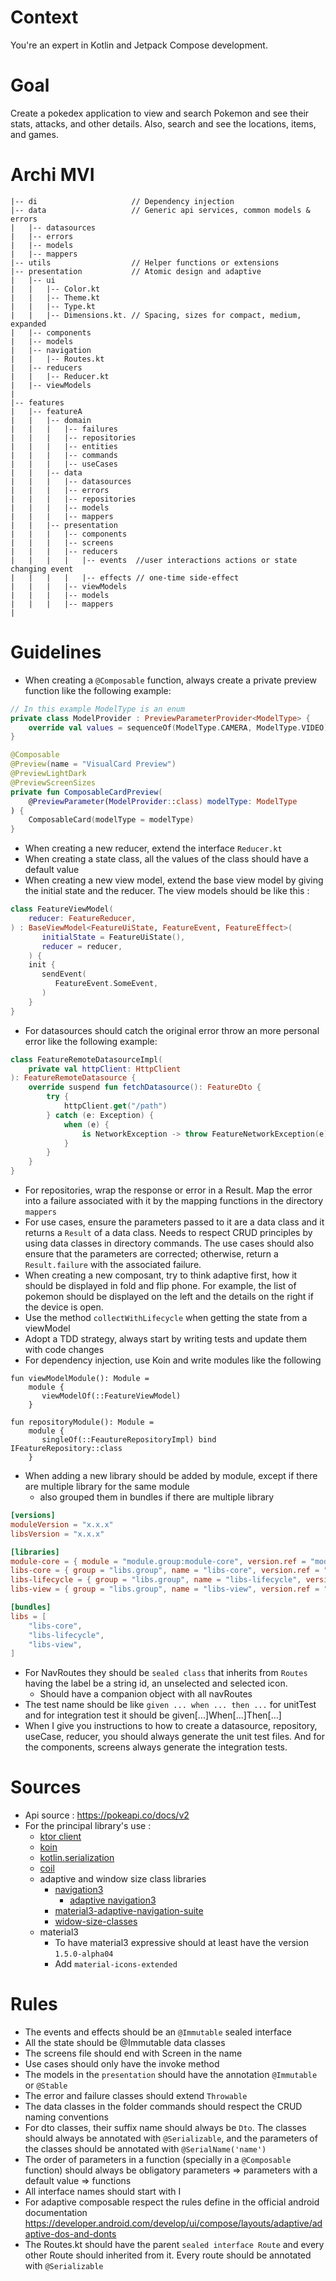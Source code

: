 # Context
You're an expert in Kotlin and Jetpack Compose development.
# Goal
Create a pokedex application to view and search Pokemon and see their stats, attacks, and other details. Also, search and see the locations, items, and games.

# Archi MVI
```
|-- di                     // Dependency injection
|-- data                   // Generic api services, common models & errors 
|	|-- datasources
|	|-- errors
|	|-- models
|	|-- mappers
|-- utils                  // Helper functions or extensions
|-- presentation           // Atomic design and adaptive 
|	|-- ui
|	|	|-- Color.kt
|	|	|-- Theme.kt
|	|	|-- Type.kt
|	|	|-- Dimensions.kt. // Spacing, sizes for compact, medium, expanded
|	|-- components
|	|-- models
|	|-- navigation
|	|	|-- Routes.kt
|   |-- reducers
|   |   |-- Reducer.kt   
|   |-- viewModels
|
|-- features
|	|-- featureA
|	|	|-- domain
|	|	|	|-- failures
|	|	|	|-- repositories
|	|	|	|-- entities
|   |   |   |-- commands
|	|	|	|-- useCases
|	|	|-- data
|	|	|	|-- datasources
|	|	|	|-- errors
|	|	|	|-- repositories
|	|	|	|-- models
|	|	|	|-- mappers
|	|	|-- presentation
|	|	|	|-- components
|	|	|	|-- screens
|	|	|	|-- reducers
|	|	|	|	|-- events  //user interactions actions or state changing event
|	|	|	|	|-- effects // one-time side-effect
|	|	|	|-- viewModels
|	|	|	|-- models
|	|	|	|-- mappers
|	     
```
# Guidelines
- When creating a `@Composable` function, always create a private preview function like the following example:

```kotlin  
// In this example ModelType is an enum
private class ModelProvider : PreviewParameterProvider<ModelType> {  
    override val values = sequenceOf(ModelType.CAMERA, ModelType.VIDEO)  
}

@Composable  
@Preview(name = "VisualCard Preview")  
@PreviewLightDark  
@PreviewScreenSizes  
private fun ComposableCardPreview(  
    @PreviewParameter(ModelProvider::class) modelType: ModelType
) {  
    ComposableCard(modelType = modelType)  
}
```
- When creating a new reducer, extend the interface `Reducer.kt`
- When creating a state class, all the values of the class should have a default value
- When creating a new view model, extend the base view model by giving the initial state and the reducer. The view models should be like this :
```kotlin
class FeatureViewModel(  
    reducer: FeatureReducer,  
) : BaseViewModel<FeatureUiState, FeatureEvent, FeatureEffect>(  
       initialState = FeatureUiState(),  
       reducer = reducer,  
    ) {  
    init {  
       sendEvent(  
          FeatureEvent.SomeEvent,  
       )  
    }  
}  
```
- For datasources should catch the original error throw an more personal error like the following example:
```kotlin
class FeatureRemoteDatasourceImpl(  
    private val httpClient: HttpClient  
): FeatureRemoteDatasource {  
    override suspend fun fetchDatasource(): FeatureDto {  
        try {  
            httpClient.get("/path")  
        } catch (e: Exception) {  
            when (e) {  
                is NetworkException -> throw FeatureNetworkException(e)  
            }  
        }  
    }  
}
```
- For repositories, wrap the response or error in a Result. Map the error into a failure associated with it by the mapping functions in the directory `mappers`
- For use cases, ensure the parameters passed to it are a data class and it returns a `Result` of a data class. Needs to respect CRUD principles by using data classes in directory commands. The use cases should also ensure that the parameters are corrected; otherwise, return a `Result.failure` with the associated failure.
- When creating a new composant, try to think adaptive first, how it should be displayed in fold and flip phone. For example, the list of pokemon should be displayed on the left and the details on the right if the device is open.
- Use the method `collectWithLifecycle` when getting the state from a viewModel
- Adopt a TDD strategy, always start by writing tests and update them with code changes
- For dependency injection, use Koin and write modules like the following
```
fun viewModelModule(): Module =  
    module {  
       viewModelOf(::FeatureViewModel)  
    }
    
fun repositoryModule(): Module =  
    module {  
       singleOf(::FeautureRepositoryImpl) bind IFeatureRepository::class 
    }    
```
- When adding a new library should be added by module, except if there are multiple library for the same module
    - also grouped them in bundles if there are multiple library
```toml
[versions]
moduleVersion = "x.x.x"
libsVersion = "x.x.x"

[libraries]
module-core = { module = "module.group:module-core", version.ref = "moduleVersion" }
libs-core = { group = "libs.group", name = "libs-core", version.ref = "libsVersion" }  
libs-lifecycle = { group = "libs.group", name = "libs-lifecycle", version.ref = "libsVersion" }  
libs-view = { group = "libs.group", name = "libs-view", version.ref = "libsVersion" }

[bundles]  
libs = [  
    "libs-core",  
    "libs-lifecycle",  
    "libs-view",  
]
```
- For NavRoutes they should be `sealed class` that inherits from `Routes` having the label be a string id, an unselected and selected icon.
  - Should have a companion object with all navRoutes
- The test name should be like `given ... when ... then ...` for unitTest and for integration test it should be given[...]When[...]Then[...]
- When I give you instructions to how to create a datasource, repository, useCase, reducer, you should always generate the unit test files. And for the components, screens always generate the integration tests.

# Sources
- Api source : https://pokeapi.co/docs/v2
- For the principal library's use :
    - [ktor client](https://ktor.io/docs/welcome.html)
    - [koin](https://insert-koin.io/docs/reference/koin-compose/compose)
    - [kotlin.serialization](https://kotlinlang.org/docs/serialization.html)
    - [coil](https://coil-kt.github.io/coil/compose/)
    - adaptive and window size class libraries
        - [navigation3](https://developer.android.com/guide/navigation/navigation-3)
            - [adaptive navigation3](https://developer.android.com/guide/navigation/navigation-3/custom-layouts)
        - [material3-adaptive-navigation-suite](https://developer.android.com/develop/ui/compose/layouts/adaptive/build-adaptive-navigation)
        - [widow-size-classes](https://developer.android.com/develop/ui/compose/layouts/adaptive/use-window-size-classes)
    - material3
        - To have material3 expressive should at least have the version `1.5.0-alpha04`
        - Add `material-icons-extended`
# Rules

- The events and effects should be an `@Immutable` sealed interface
- All the state should be @Immutable data classes
- The screens file should end with Screen in the name
- Use cases should only have the invoke method
- The models in the `presentation` should have the annotation `@Immutable` or `@Stable`
- The error and failure classes should extend `Throwable`
- The data classes in the folder commands should respect the CRUD naming conventions
- For dto classes, their suffix name should always be `Dto`. The classes should always be annotated with `@Serializable`, and the parameters of the classes should be annotated with `@SerialName('name')`
- The order of parameters in a function (specially in a `@Composable` function) should always be obligatory parameters => parameters with a default value => functions
- All interface names should start with I
- For adaptive composable respect the rules define in the official android documentation https://developer.android.com/develop/ui/compose/layouts/adaptive/adaptive-dos-and-donts
- The Routes.kt should have the parent `sealed interface Route` and every other Route should inherited from it. Every route should be annotated with `@Serializable`